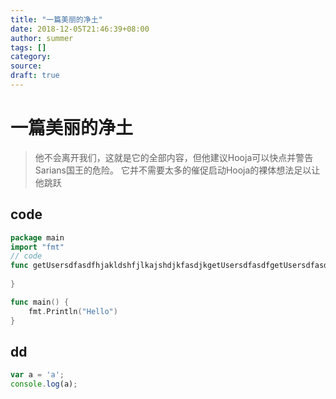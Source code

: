 ```yaml
---
title: "一篇美丽的净土"
date: 2018-12-05T21:46:39+08:00
author: summer
tags: []
category: 
source: 
draft: true
---
```


# 一篇美丽的净土

> 他不会离开我们，这就是它的全部内容，但他建议Hooja可以快点并警告Sarians国王的危险。 它并不需要太多的催促启动Hooja的裸体想法足以让他跳跃

## code

```go
package main
import "fmt"
// code
func getUsersdfasdfhjakldshfjlkajshdjkfasdjkgetUsersdfasdfgetUsersdfasdfhjakldshfjlkajshdjkfasdjkgetUsersdfasdfhjakldshfjlkajshdjkfasdjkfhfhhjakldshfjlkajshdjkfasdjkfhfh() {
    
}

func main() {
    fmt.Println("Hello")
}
```
## dd
```javascript
var a = 'a';
console.log(a);
```
